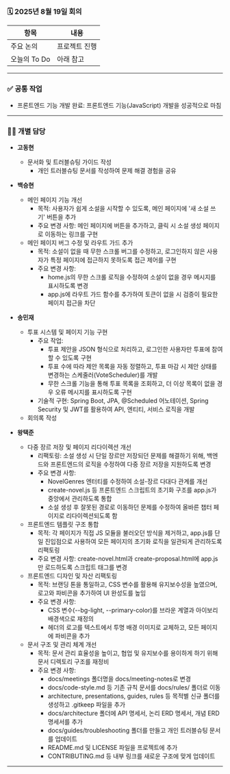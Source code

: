 ### 🗓️ 2025년 8월 19일 회의

| 항목            | 내용                                       |
|-----------------|--------------------------------------------|
| 주요 논의       | 프로젝트 진행 |
| 오늘의 To Do    | 아래 참고                                 |

---

### ✅ 공통 작업

- 프론트엔드 기능 개발 완료: 프론트엔드 기능(JavaScript) 개발을 성공적으로 마침

---

### 🧑‍💻 개별 담당
- **고동현**
    - 문서화 및 트러블슈팅 가이드 작성
      - 개인 트러블슈팅 문서를 작성하여 문제 해결 경험을 공유

- **백승현**
  - 메인 페이지 기능 개선
    - 목적: 사용자가 쉽게 소설을 시작할 수 있도록, 메인 페이지에 '새 소설 쓰기' 버튼을 추가
    - 주요 변경 사항: 메인 페이지에 버튼을 추가하고, 클릭 시 소설 생성 페이지로 이동하는 링크를 구현
  - 메인 페이지 버그 수정 및 라우트 가드 추가
    - 목적: 소설이 없을 때 무한 스크롤 버그를 수정하고, 로그인하지 않은 사용자가 특정 페이지에 접근하지 못하도록 접근 제어를 구현
    - 주요 변경 사항: 
      - home.js의 무한 스크롤 로직을 수정하여 소설이 없을 경우 메시지를 표시하도록 변경
      - app.js에 라우트 가드 함수를 추가하여 토큰이 없을 시 검증이 필요한 페이지 접근을 차단

- **송민재**
  - 투표 시스템 및 페이지 기능 구현
    - 주요 작업:
      - 투표 제안을 JSON 형식으로 처리하고, 로그인한 사용자만 투표에 참여할 수 있도록 구현
      - 투표 수에 따라 제안 목록을 자동 정렬하고, 투표 마감 시 제안 상태를 변경하는 스케줄러(VoteScheduler)를 개발
      - 무한 스크롤 기능을 통해 투표 목록을 조회하고, 더 이상 목록이 없을 경우 오류 메시지를 표시하도록 구현
    - 기술적 구현: Spring Boot, JPA, @Scheduled 어노테이션, Spring Security 및 JWT를 활용하여 API, 엔티티, 서비스 로직을 개발
  - 회의록 작성

- **왕택준**
  - 다중 장르 저장 및 페이지 리다이렉션 개선
    - 리팩토링: 소설 생성 시 단일 장르만 저장되던 문제를 해결하기 위해, 백엔드와 프론트엔드의 로직을 수정하여 다중 장르 저장을 지원하도록 변경
    - 주요 변경 사항:
      - NovelGenres 엔터티를 수정하여 소설-장르 다대다 관계를 개선
      - create-novel.js 등 프론트엔드 스크립트의 초기화 구조를 app.js가 중앙에서 관리하도록 통합
      - 소설 생성 후 잘못된 경로로 이동하던 문제를 수정하여 올바른 챕터 페이지로 리다이렉션되도록 함
  - 프론트엔드 템플릿 구조 통합
    - 목적: 각 페이지가 직접 JS 모듈을 불러오던 방식을 제거하고, app.js를 단일 진입점으로 사용하여 모든 페이지의 초기화 로직을 일관되게 관리하도록 리팩토링
    - 주요 변경 사항: create-novel.html과 create-proposal.html에 app.js만 로드하도록 스크립트 태그를 변경
  - 프론트엔드 디자인 및 자산 리팩토링
    - 목적: 브랜딩 톤을 통일하고, CSS 변수를 활용해 유지보수성을 높였으며, 로고와 파비콘을 추가하여 UI 완성도를 높임
    - 주요 변경 사항:
      - CSS 변수(--bg-light, --primary-color)를 브라운 계열과 아이보리 배경색으로 재정의
      - 헤더의 로고를 텍스트에서 투명 배경 이미지로 교체하고, 모든 페이지에 파비콘을 추가
  - 문서 구조 및 관리 체계 개선
    - 목적: 문서 관리 효율성을 높이고, 협업 및 유지보수를 용이하게 하기 위해 문서 디렉토리 구조를 재정비
    - 주요 변경 사항:
      - docs/meetings 폴더명을 docs/meeting-notes로 변경
      - docs/code-style.md 등 기존 규칙 문서를 docs/rules/ 폴더로 이동
      - architecture, presentations, guides, rules 등 목적별 신규 폴더를 생성하고 .gitkeep 파일을 추가
      - docs/architecture 폴더에 API 명세서, 논리 ERD 명세서, 개념 ERD 명세서를 추가
      - docs/guides/troubleshooting 폴더를 만들고 개인 트러블슈팅 문서를 업데이트
      - README.md 및 LICENSE 파일을 프로젝트에 추가
      - CONTRIBUTING.md 등 내부 링크를 새로운 구조에 맞게 업데이트

---
